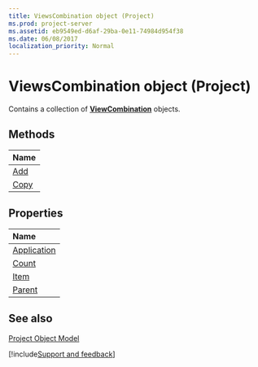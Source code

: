 ```yaml
---
title: ViewsCombination object (Project)
ms.prod: project-server
ms.assetid: eb9549ed-d6af-29ba-0e11-74984d954f38
ms.date: 06/08/2017
localization_priority: Normal
---
```



# ViewsCombination object (Project)

Contains a collection of  **[ViewCombination](Project.ViewCombination.md)** objects.
 


## Methods



|Name|
|:-----|
|[Add](Project.ViewsCombination.Add.md)|
|[Copy](Project.ViewsCombination.Copy.md)|

## Properties



|Name|
|:-----|
|[Application](Project.ViewsCombination.Application.md)|
|[Count](Project.ViewsCombination.Count.md)|
|[Item](Project.ViewsCombination.Item.md)|
|[Parent](Project.ViewsCombination.Parent.md)|

## See also


 
[Project Object Model](../project/Concepts/project-object-model.md)

[!include[Support and feedback](~/includes/feedback-boilerplate.md)]